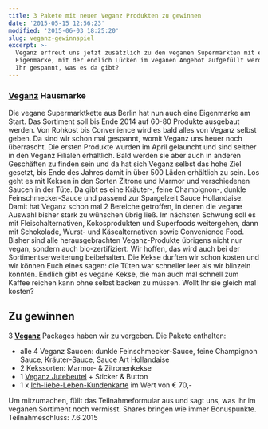 ```yaml
---
title: 3 Pakete mit neuen Veganz Produkten zu gewinnen
date: '2015-05-15 12:56:23'
modified: '2015-06-03 18:25:20'
slug: veganz-gewinnspiel
excerpt: >-
  Veganz erfreut uns jetzt zusätzlich zu den veganen Supermärkten mit einer
  Eigenmarke, mit der endlich Lücken im veganen Angebot aufgefüllt werden. Seid
  Ihr gespannt, was es da gibt?
---
```


### [Veganz](http://www.veganz.de/) Hausmarke

Die vegane Supermarktkette aus Berlin hat nun auch eine Eigenmarke am Start. Das Sortiment soll bis Ende 2014 auf 60-80 Produkte ausgebaut werden. Von Rohkost bis Convenience wird es bald alles von Veganz selbst geben. Da sind wir schon mal gespannt, womit Veganz uns heuer noch überrascht. Die ersten Produkte wurden im April gelauncht und sind seither in den Veganz Filialen erhältlich. Bald werden sie aber auch in anderen Geschäften zu finden sein und da hat sich Veganz selbst das hohe Ziel gesetzt, bis Ende des Jahres damit in über 500 Läden erhältlich zu sein. Los geht es mit Keksen in den Sorten Zitrone und Marmor und verschiedenen Saucen in der Tüte. Da gibt es eine Kräuter-, feine Champignon-, dunkle Feinschmecker-Sauce und passend zur Spargelzeit Sauce Hollandaise. Damit hat Veganz schon mal 2 Bereiche getroffen, in denen die vegane Auswahl bisher stark zu wünschen übrig ließ. Im nächsten Schwung soll es mit Fleischalternativen, Kokosprodukten und Superfoods weitergehen, dann mit Schokolade, Wurst- und Käsealternativen sowie Convenience Food. Bisher sind alle herausgebrachten Veganz-Produkte übrigens nicht nur vegan, sondern auch bio-zertifiziert. Wir hoffen, das wird auch bei der Sortimentserweiterung beibehalten. Die Kekse durften wir schon kosten und wir können Euch eines sagen: die Tüten war schneller leer als wir blinzeln konnten. Endlich gibt es vegane Kekse, die man auch mal schnell zum Kaffee reichen kann ohne selbst backen zu müssen. Wollt Ihr sie gleich mal kosten?

## Zu gewinnen

3 **[Veganz](http://www.veganz.de/)** Packages haben wir zu vergeben. Die Pakete enthalten:

*   alle 4 Veganz Saucen: dunkle Feinschmecker-Sauce, feine Champignon Sauce, Kräuter-Sauce, Sauce Art Hollandaise
*   2 Kekssorten: Marmor- & Zitronenkekse
*   1 [Veganz Jutebeutel](http://www.veganz-ich-liebe-leben.de/deutsch/veganz-merchandising/gymbags-jutebeutel/) + Sticker & Button
*   1 x [Ich-liebe-Leben-Kundenkarte](http://www.veganz-ich-liebe-leben.de/deutsch/ich-liebe-leben-kundenkarte/10-ich-liebe-leben-kundenkarte/) im Wert von € 70,-

Um mitzumachen, füllt das Teilnahmeformular aus und sagt uns, was Ihr im veganen Sortiment noch vermisst. Shares bringen wie immer Bonuspunkte. Teilnahmeschluss: 7.6.2015
